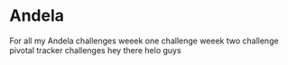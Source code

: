 # Andela
For all my Andela challenges
weeek one challenge
weeek two challenge
pivotal tracker challenges
hey there
helo guys
